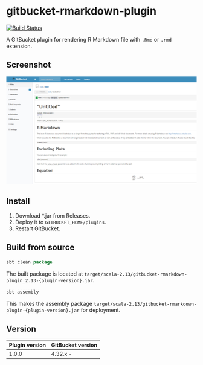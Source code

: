 # gitbucket-rmarkdown-plugin

[![Build Status](https://travis-ci.org/onukura/gitbucket-rmarkdown-plugin.svg?branch=master)](https://travis-ci.org/onukura/gitbucket-rmarkdown-plugin)

A GitBucket plugin for rendering R Markdown file with `.Rmd` or `.rmd` extension.

## Screenshot

![screenshot](https://github.com/onukura/gitbucket-rmarkdown-plugin/blob/assets/screenshot.png?raw=true)


## Install

1. Download *.jar from Releases.
2. Deploy it to `GITBUCKET_HOME/plugins`.
3. Restart GitBucket.

## Build from source

```sbt
sbt clean package
```

The built package is located at
`target/scala-2.13/gitbucket-rmarkdown-plugin_2.13-{plugin-version}.jar`.

```sbt
sbt assembly
```

This makes the assembly package
`target/scala-2.13/gitbucket-rmarkdown-plugin-{plugin-version}.jar`
for deployment.

## Version

Plugin version|GitBucket version
:---|:---
1.0.0 |4.32.x -
